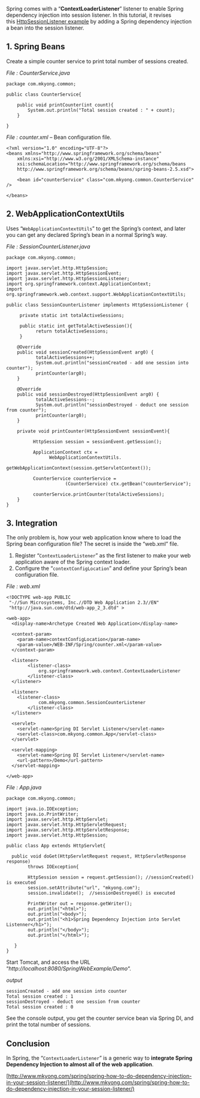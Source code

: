 Spring comes with a “**ContextLoaderListener**” listener to enable Spring dependency injection into session listener. In this tutorial, it revises this [HttpSessionListener example](http://www.mkyong.com/servlet/a-simple-httpsessionlistener-example-active-sessions-counter/) by adding a Spring dependency injection a bean into the session listener.

## 1\. Spring Beans

Create a simple counter service to print total number of sessions created.

_File : CounterService.java_

    package com.mkyong.common;

    public class CounterService{

    	public void printCounter(int count){
    		System.out.println("Total session created : " + count);
    	}

    }

_File : counter.xml_ – Bean configuration file.

    <?xml version="1.0" encoding="UTF-8"?>
    <beans xmlns="http://www.springframework.org/schema/beans"
    	xmlns:xsi="http://www.w3.org/2001/XMLSchema-instance"
    	xsi:schemaLocation="http://www.springframework.org/schema/beans
    	http://www.springframework.org/schema/beans/spring-beans-2.5.xsd">

    	<bean id="counterService" class="com.mkyong.common.CounterService" />

    </beans>

## 2\. WebApplicationContextUtils

Uses “`WebApplicationContextUtils`” to get the Spring’s context, and later you can get any declared Spring’s bean in a normal Spring’s way.

_File : SessionCounterListener.java_

    package com.mkyong.common;

    import javax.servlet.http.HttpSession;
    import javax.servlet.http.HttpSessionEvent;
    import javax.servlet.http.HttpSessionListener;
    import org.springframework.context.ApplicationContext;
    import org.springframework.web.context.support.WebApplicationContextUtils;

    public class SessionCounterListener implements HttpSessionListener {

         private static int totalActiveSessions;

         public static int getTotalActiveSession(){
               return totalActiveSessions;
         }

        @Override
        public void sessionCreated(HttpSessionEvent arg0) {
               totalActiveSessions++;
               System.out.println("sessionCreated - add one session into counter");
               printCounter(arg0);
        }

        @Override
        public void sessionDestroyed(HttpSessionEvent arg0) {
               totalActiveSessions--;
               System.out.println("sessionDestroyed - deduct one session from counter");
               printCounter(arg0);
        }

        private void printCounter(HttpSessionEvent sessionEvent){

              HttpSession session = sessionEvent.getSession();

              ApplicationContext ctx =
                    WebApplicationContextUtils.
                          getWebApplicationContext(session.getServletContext());

              CounterService counterService =
                          (CounterService) ctx.getBean("counterService");

              counterService.printCounter(totalActiveSessions);
        }
    }

## 3\. Integration

The only problem is, how your web application know where to load the Spring bean configuration file? The secret is inside the “web.xml” file.

1.  Register “`ContextLoaderListener`” as the first listener to make your web application aware of the Spring context loader.
2.  Configure the “`contextConfigLocation`” and define your Spring’s bean configuration file.

_File : web.xml_

    <!DOCTYPE web-app PUBLIC
     "-//Sun Microsystems, Inc.//DTD Web Application 2.3//EN"
     "http://java.sun.com/dtd/web-app_2_3.dtd" >

    <web-app>
      <display-name>Archetype Created Web Application</display-name>

      <context-param>
    	<param-name>contextConfigLocation</param-name>
    	<param-value>/WEB-INF/Spring/counter.xml</param-value>
      </context-param>

      <listener>
            <listener-class>
                org.springframework.web.context.ContextLoaderListener
            </listener-class>
      </listener>

      <listener>
    	<listener-class>
                com.mkyong.common.SessionCounterListener
            </listener-class>
      </listener>

      <servlet>
    	<servlet-name>Spring DI Servlet Listener</servlet-name>
    	<servlet-class>com.mkyong.common.App</servlet-class>
      </servlet>

      <servlet-mapping>
    	<servlet-name>Spring DI Servlet Listener</servlet-name>
    	<url-pattern>/Demo</url-pattern>
      </servlet-mapping>

    </web-app>

_File : App.java_

    package com.mkyong.common;

    import java.io.IOException;
    import java.io.PrintWriter;
    import javax.servlet.http.HttpServlet;
    import javax.servlet.http.HttpServletRequest;
    import javax.servlet.http.HttpServletResponse;
    import javax.servlet.http.HttpSession;

    public class App extends HttpServlet{

      public void doGet(HttpServletRequest request, HttpServletResponse response)
            throws IOException{

            HttpSession session = request.getSession(); //sessionCreated() is executed
            session.setAttribute("url", "mkyong.com");
            session.invalidate();  //sessionDestroyed() is executed

            PrintWriter out = response.getWriter();
            out.println("<html>");
            out.println("<body>");
            out.println("<h1>Spring Dependency Injection into Servlet Listenner</h1>");
            out.println("</body>");
            out.println("</html>");

       }
    }

Start Tomcat, and access the URL “_http://localhost:8080/SpringWebExample/Demo_“.

_output_

    sessionCreated - add one session into counter
    Total session created : 1
    sessionDestroyed - deduct one session from counter
    Total session created : 0

See the console output, you get the counter service bean via Spring DI, and print the total number of sessions.

## Conclusion

In Spring, the “`ContextLoaderListener`” is a generic way to **integrate Spring Dependency Injection to almost all of the web application**.

[http://www.mkyong.com/spring/spring-how-to-do-dependency-injection-in-your-session-listener/](http://www.mkyong.com/spring/spring-how-to-do-dependency-injection-in-your-session-listener/)

